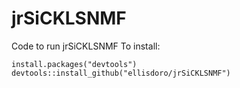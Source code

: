 # jrSiCKLSNMF
Code to run jrSiCKLSNMF
To install:
```{r package}
install.packages("devtools")
devtools::install_github("ellisdoro/jrSiCKLSNMF")
```
